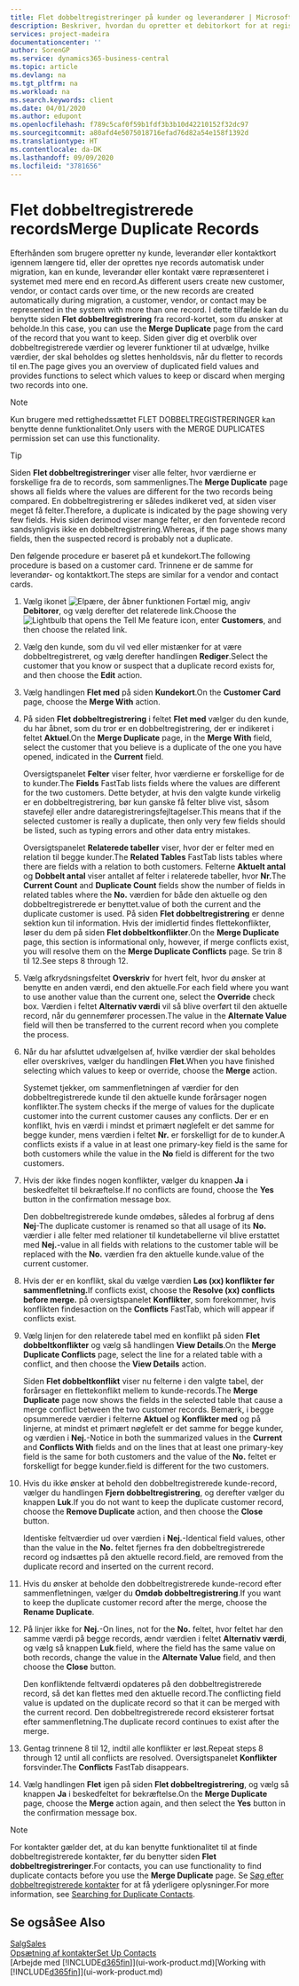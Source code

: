 ```yaml
---
title: Flet dobbeltregistreringer på kunder og leverandører | Microsoft Docs
description: Beskriver, hvordan du opretter et debitorkort for at registrere oplysninger om hver ny kunde, du sælger til.
services: project-madeira
documentationcenter: ''
author: SorenGP
ms.service: dynamics365-business-central
ms.topic: article
ms.devlang: na
ms.tgt_pltfrm: na
ms.workload: na
ms.search.keywords: client
ms.date: 04/01/2020
ms.author: edupont
ms.openlocfilehash: f789c5caf0f59b1fdf3b3b10d42210152f32dc97
ms.sourcegitcommit: a80afd4e5075018716efad76d82a54e158f1392d
ms.translationtype: HT
ms.contentlocale: da-DK
ms.lasthandoff: 09/09/2020
ms.locfileid: "3781656"
---
```

# <a name="merge-duplicate-records"></a><span data-ttu-id="522fa-103">Flet dobbeltregistrerede records</span><span class="sxs-lookup"><span data-stu-id="522fa-103">Merge Duplicate Records</span></span>
<span data-ttu-id="522fa-104">Efterhånden som brugere opretter ny kunde, leverandør eller kontaktkort igennem længere tid, eller der oprettes nye records automatisk under migration, kan en kunde, leverandør eller kontakt være repræsenteret i systemet med mere end en record.</span><span class="sxs-lookup"><span data-stu-id="522fa-104">As different users create new customer, vendor, or contact cards over time, or the new records are created automatically during migration, a customer, vendor, or contact may be represented in the system with more than one record.</span></span> <span data-ttu-id="522fa-105">I dette tilfælde kan du benytte siden **Flet dobbeltregistrering** fra record-kortet, som du ønsker at beholde.</span><span class="sxs-lookup"><span data-stu-id="522fa-105">In this case, you can use the **Merge Duplicate** page from the card of the record that you want to keep.</span></span> <span data-ttu-id="522fa-106">Siden giver dig et overblik over dobbeltregistrerede værdier og leverer funktioner til at udvælge, hvilke værdier, der skal beholdes og slettes henholdsvis, når du fletter to records til en.</span><span class="sxs-lookup"><span data-stu-id="522fa-106">The page gives you an overview of duplicated field values and provides functions to select which values to keep or discard when merging two records into one.</span></span>

> [!NOTE]
> <span data-ttu-id="522fa-107">Kun brugere med rettighedssættet FLET DOBBELTREGISTRERINGER kan benytte denne funktionalitet.</span><span class="sxs-lookup"><span data-stu-id="522fa-107">Only users with the MERGE DUPLICATES permission set can use this functionality.</span></span>

> [!TIP]
> <span data-ttu-id="522fa-108">Siden **Flet dobbeltregistreringer** viser alle felter, hvor værdierne er forskellige fra de to records, som sammenlignes.</span><span class="sxs-lookup"><span data-stu-id="522fa-108">The **Merge Duplicate** page shows all fields where the values are different for the two records being compared.</span></span> <span data-ttu-id="522fa-109">En dobbeltregistrering er således indikeret ved, at siden viser meget få felter.</span><span class="sxs-lookup"><span data-stu-id="522fa-109">Therefore, a duplicate is indicated by the page showing very few fields.</span></span> <span data-ttu-id="522fa-110">Hvis siden derimod viser mange felter, er den forventede record sandsynligvis ikke en dobbeltregistrering.</span><span class="sxs-lookup"><span data-stu-id="522fa-110">Whereas, if the page shows many fields, then the suspected record is probably not a duplicate.</span></span>

<span data-ttu-id="522fa-111">Den følgende procedure er baseret på et kundekort.</span><span class="sxs-lookup"><span data-stu-id="522fa-111">The following procedure is based on a customer card.</span></span> <span data-ttu-id="522fa-112">Trinnene er de samme for leverandør- og kontaktkort.</span><span class="sxs-lookup"><span data-stu-id="522fa-112">The steps are similar for a vendor  and contact cards.</span></span>

1. <span data-ttu-id="522fa-113">Vælg ikonet ![Elpære, der åbner funktionen Fortæl mig](media/ui-search/search_small.png "Fortæl mig, hvad du vil foretage dig"), angiv **Debitorer**, og vælg derefter det relaterede link.</span><span class="sxs-lookup"><span data-stu-id="522fa-113">Choose the ![Lightbulb that opens the Tell Me feature](media/ui-search/search_small.png "Tell me what you want to do") icon, enter **Customers**, and then choose the related link.</span></span>
2. <span data-ttu-id="522fa-114">Vælg den kunde, som du vil ved eller mistænker for at være dobbeltregistreret, og vælg derefter handlingen **Rediger**.</span><span class="sxs-lookup"><span data-stu-id="522fa-114">Select the customer that you know or suspect that a duplicate record exists for, and then choose the **Edit** action.</span></span>
3. <span data-ttu-id="522fa-115">Vælg handlingen **Flet med** på siden **Kundekort**.</span><span class="sxs-lookup"><span data-stu-id="522fa-115">On the **Customer Card** page, choose the **Merge With** action.</span></span>
4. <span data-ttu-id="522fa-116">På siden **Flet dobbeltregistrering** i feltet **Flet med** vælger du den kunde, du har åbnet, som du tror er en dobbeltregistrering, der er indikeret i feltet **Aktuel**.</span><span class="sxs-lookup"><span data-stu-id="522fa-116">On the **Merge Duplicate** page, in the **Merge With** field, select the customer that you believe is a duplicate of the one you have opened, indicated in the **Current** field.</span></span>

    <span data-ttu-id="522fa-117">Oversigtspanelet **Felter** viser felter, hvor værdierne er forskellige for de to kunder.</span><span class="sxs-lookup"><span data-stu-id="522fa-117">The **Fields** FastTab lists fields where the values are different for the two customers.</span></span> <span data-ttu-id="522fa-118">Dette betyder, at hvis den valgte kunde virkelig er en dobbeltregistrering, bør kun ganske få felter blive vist, såsom stavefejl eller andre dataregistreringsfejltagelser.</span><span class="sxs-lookup"><span data-stu-id="522fa-118">This means that if the selected customer is really a duplicate, then only very few fields should be listed, such as typing errors and other data entry mistakes.</span></span>

    <span data-ttu-id="522fa-119">Oversigtspanelet **Relaterede tabeller** viser, hvor der er felter med en relation til begge kunder.</span><span class="sxs-lookup"><span data-stu-id="522fa-119">The **Related Tables** FastTab lists tables where there are fields with a relation to both customers.</span></span> <span data-ttu-id="522fa-120">Felterne **Aktuelt antal** og **Dobbelt antal** viser antallet af felter i relaterede tabeller, hvor **Nr.**</span><span class="sxs-lookup"><span data-stu-id="522fa-120">The **Current Count** and **Duplicate Count** fields show the number of fields in related tables where the **No.**</span></span> <span data-ttu-id="522fa-121">værdien for både den aktuelle og den dobbeltregistrerede er benyttet.</span><span class="sxs-lookup"><span data-stu-id="522fa-121">value of both the current and the duplicate customer is used.</span></span> <span data-ttu-id="522fa-122">På siden **Flet dobbeltregistrering** er denne sektion kun til information. Hvis der imidlertid findes flettekonflikter, løser du dem på siden **Flet dobbeltkonflikter**.</span><span class="sxs-lookup"><span data-stu-id="522fa-122">On the **Merge Duplicate** page, this section is informational only, however, if merge conflicts exist, you will resolve them on the **Merge Duplicate Conflicts** page.</span></span> <span data-ttu-id="522fa-123">Se trin 8 til 12.</span><span class="sxs-lookup"><span data-stu-id="522fa-123">See steps 8 through 12.</span></span>   

5. <span data-ttu-id="522fa-124">Vælg afkrydsningsfeltet **Overskriv** for hvert felt, hvor du ønsker at benytte en anden værdi, end den aktuelle.</span><span class="sxs-lookup"><span data-stu-id="522fa-124">For each field where you want to use another value than the current one, select the **Override** check box.</span></span> <span data-ttu-id="522fa-125">Værdien i feltet **Alternativ værdi** vil så blive overført til den aktuelle record, når du gennemfører processen.</span><span class="sxs-lookup"><span data-stu-id="522fa-125">The value in the **Alternate Value** field will then be transferred to the current record when you complete the process.</span></span>
6. <span data-ttu-id="522fa-126">Når du har afsluttet udvælgelsen af, hvilke værdier der skal beholdes eller overskrives, vælger du handlingen **Flet**.</span><span class="sxs-lookup"><span data-stu-id="522fa-126">When you have finished selecting which values to keep or override, choose the **Merge** action.</span></span>

    <span data-ttu-id="522fa-127">Systemet tjekker, om sammenfletningen af værdier for den dobbeltregistrerede kunde til den aktuelle kunde forårsager nogen konflikter.</span><span class="sxs-lookup"><span data-stu-id="522fa-127">The system checks if the merge of values for the duplicate customer into the current customer causes any conflicts.</span></span> <span data-ttu-id="522fa-128">Der er en konflikt, hvis en værdi i mindst et primært nøglefelt er det samme for begge kunder, mens værdien i feltet **Nr.** er forskelligt for de to kunder.</span><span class="sxs-lookup"><span data-stu-id="522fa-128">A conflicts exists if a value in at least one primary-key field is the same for both customers while the value in the **No** field is different for the two customers.</span></span>

7. <span data-ttu-id="522fa-129">Hvis der ikke findes nogen konflikter, vælger du knappen **Ja** i beskedfeltet til bekræftelse.</span><span class="sxs-lookup"><span data-stu-id="522fa-129">If no conflicts are found, choose the **Yes** button in the confirmation message box.</span></span>

    <span data-ttu-id="522fa-130">Den dobbeltregistrerede kunde omdøbes, således al forbrug af dens **Nej**-</span><span class="sxs-lookup"><span data-stu-id="522fa-130">The duplicate customer is renamed so that all usage of its **No.**</span></span> <span data-ttu-id="522fa-131">værdier i alle felter med relationer til kundetabellerne vil blive erstattet med **Nej.**-</span><span class="sxs-lookup"><span data-stu-id="522fa-131">value in all fields with relations to the customer table will be replaced with the **No.**</span></span> <span data-ttu-id="522fa-132">værdien fra den aktuelle kunde.</span><span class="sxs-lookup"><span data-stu-id="522fa-132">value of the current customer.</span></span>
8. <span data-ttu-id="522fa-133">Hvis der er en konflikt, skal du vælge værdien **Løs (xx) konflikter før sammenfletning.**</span><span class="sxs-lookup"><span data-stu-id="522fa-133">If conflicts exist, choose the **Resolve (xx) conflicts before merge.**</span></span> <span data-ttu-id="522fa-134">på oversigtspanelet **Konflikter**, som forekommer, hvis konflikten findes</span><span class="sxs-lookup"><span data-stu-id="522fa-134">action on the **Conflicts** FastTab, which will appear if conflicts exist.</span></span>
9. <span data-ttu-id="522fa-135">Vælg linjen for den relaterede tabel med en konflikt på siden **Flet dobbeltkonflikter** og vælg så handlingen **View Details**.</span><span class="sxs-lookup"><span data-stu-id="522fa-135">On the **Merge Duplicate Conflicts** page, select the line for a related table with a conflict, and then choose the **View Details** action.</span></span>

    <span data-ttu-id="522fa-136">Siden **Flet dobbeltkonflikt** viser nu felterne i den valgte tabel, der forårsager en flettekonflikt mellem to kunde-records.</span><span class="sxs-lookup"><span data-stu-id="522fa-136">The **Merge Duplicate** page now shows the fields in the selected table that cause a merge conflict between the two customer records.</span></span> <span data-ttu-id="522fa-137">Bemærk, i begge opsummerede værdier i felterne **Aktuel** og **Konflikter med** og på linjerne, at mindst et primært nøglefelt er det samme for begge kunder, og værdien i **Nej.**-</span><span class="sxs-lookup"><span data-stu-id="522fa-137">Notice in both the summarized values in the **Current** and **Conflicts With** fields and on the lines that at least one primary-key field is the same for both customers and the value of the **No.**</span></span> <span data-ttu-id="522fa-138">feltet er forskelligt for begge kunder.</span><span class="sxs-lookup"><span data-stu-id="522fa-138">field is different for the two customers.</span></span>   
10. <span data-ttu-id="522fa-139">Hvis du ikke ønsker at behold den dobbeltregistrerede kunde-record, vælger du handlingen **Fjern dobbeltregistrering**, og derefter vælger du knappen **Luk**.</span><span class="sxs-lookup"><span data-stu-id="522fa-139">If you do not want to keep the duplicate customer record, choose the **Remove Duplicate** action, and then choose the **Close** button.</span></span>

    <span data-ttu-id="522fa-140">Identiske feltværdier ud over værdien i **Nej.**-</span><span class="sxs-lookup"><span data-stu-id="522fa-140">Identical field values, other than the value in the **No.**</span></span> <span data-ttu-id="522fa-141">feltet fjernes fra den dobbeltregistrerede record og indsættes på den aktuelle record.</span><span class="sxs-lookup"><span data-stu-id="522fa-141">field, are removed from the duplicate record and inserted on the current record.</span></span>
11. <span data-ttu-id="522fa-142">Hvis du ønsker at beholde den dobbeltregistrerede kunde-record efter sammenfletningen, vælger du **Omdøb dobbeltregistrering**.</span><span class="sxs-lookup"><span data-stu-id="522fa-142">If you want to keep the duplicate customer record after the merge,  choose the **Rename Duplicate**.</span></span>
12. <span data-ttu-id="522fa-143">På linjer ikke for **Nej.**-</span><span class="sxs-lookup"><span data-stu-id="522fa-143">On lines, not for the **No.**</span></span> <span data-ttu-id="522fa-144">feltet, hvor feltet har den samme værdi på begge records, ændr værdien i feltet **Alternativ værdi**, og vælg så knappen **Luk**.</span><span class="sxs-lookup"><span data-stu-id="522fa-144">field, where the field has the same value on both records, change the value in the **Alternate Value** field, and then choose the **Close** button.</span></span>

    <span data-ttu-id="522fa-145">Den konfliktende feltværdi opdateres på den dobbeltregistrerede record, så det kan flettes med den aktuelle record.</span><span class="sxs-lookup"><span data-stu-id="522fa-145">The conflicting field value is updated on the duplicate record so that it can be merged with the current record.</span></span> <span data-ttu-id="522fa-146">Den dobbeltregistrerede record eksisterer fortsat efter sammenfletning.</span><span class="sxs-lookup"><span data-stu-id="522fa-146">The duplicate record continues to exist after the merge.</span></span>
13. <span data-ttu-id="522fa-147">Gentag trinnene 8 til 12, indtil alle konflikter er løst.</span><span class="sxs-lookup"><span data-stu-id="522fa-147">Repeat steps 8 through 12 until all conflicts are resolved.</span></span> <span data-ttu-id="522fa-148">Oversigtspanelet **Konflikter** forsvinder.</span><span class="sxs-lookup"><span data-stu-id="522fa-148">The **Conflicts** FastTab disappears.</span></span>
14. <span data-ttu-id="522fa-149">Vælg handlingen **Flet** igen på siden **Flet dobbeltregistrering**, og vælg så knappen **Ja** i beskedfeltet for bekræftelse.</span><span class="sxs-lookup"><span data-stu-id="522fa-149">On the **Merge Duplicate** page, choose the **Merge** action again, and then select the **Yes** button in the confirmation message box.</span></span>

> [!NOTE]
> <span data-ttu-id="522fa-150">For kontakter gælder det, at du kan benytte funktionalitet til at finde dobbeltregistrerede kontakter, før du benytter siden **Flet dobbeltregistreringer**.</span><span class="sxs-lookup"><span data-stu-id="522fa-150">For contacts, you can use functionality to find duplicate contacts before you use the **Merge Duplicate** page.</span></span> <span data-ttu-id="522fa-151">Se [Søg efter dobbeltregistrerede kontakter](marketing-setup-contacts.md#searching-for-duplicate-contacts) for at få yderligere oplysninger.</span><span class="sxs-lookup"><span data-stu-id="522fa-151">For more information, see [Searching for Duplicate Contacts](marketing-setup-contacts.md#searching-for-duplicate-contacts).</span></span>

## <a name="see-also"></a><span data-ttu-id="522fa-152">Se også</span><span class="sxs-lookup"><span data-stu-id="522fa-152">See Also</span></span>
[<span data-ttu-id="522fa-153">Salg</span><span class="sxs-lookup"><span data-stu-id="522fa-153">Sales</span></span>](sales-manage-sales.md)  
[<span data-ttu-id="522fa-154">Opsætning af kontakter</span><span class="sxs-lookup"><span data-stu-id="522fa-154">Set Up Contacts</span></span>](marketing-setup-contacts.md)  
<span data-ttu-id="522fa-155">[Arbejde med [!INCLUDE[d365fin](includes/d365fin_md.md)]](ui-work-product.md)</span><span class="sxs-lookup"><span data-stu-id="522fa-155">[Working with [!INCLUDE[d365fin](includes/d365fin_md.md)]](ui-work-product.md)</span></span>
